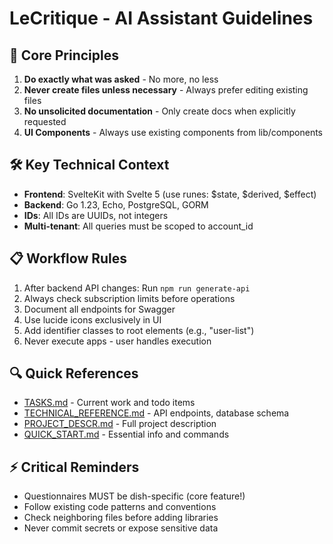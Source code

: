 # LeCritique - AI Assistant Guidelines

## 🤖 Core Principles
1. **Do exactly what was asked** - No more, no less
2. **Never create files unless necessary** - Always prefer editing existing files
3. **No unsolicited documentation** - Only create docs when explicitly requested
4. **UI Components** - Always use existing components from lib/components

## 🛠️ Key Technical Context
- **Frontend**: SvelteKit with Svelte 5 (use runes: $state, $derived, $effect)
- **Backend**: Go 1.23, Echo, PostgreSQL, GORM
- **IDs**: All IDs are UUIDs, not integers
- **Multi-tenant**: All queries must be scoped to account_id

## 📋 Workflow Rules
1. After backend API changes: Run `npm run generate-api`
2. Always check subscription limits before operations
3. Document all endpoints for Swagger
4. Use lucide icons exclusively in UI
5. Add identifier classes to root elements (e.g., "user-list")
6. Never execute apps - user handles execution

## 🔍 Quick References
- [TASKS.md](./TASKS.md) - Current work and todo items
- [TECHNICAL_REFERENCE.md](./TECHNICAL_REFERENCE.md) - API endpoints, database schema
- [PROJECT_DESCR.md](./PROJECT_DESCR.md) - Full project description
- [QUICK_START.md](./QUICK_START.md) - Essential info and commands

## ⚡ Critical Reminders
- Questionnaires MUST be dish-specific (core feature!)
- Follow existing code patterns and conventions
- Check neighboring files before adding libraries
- Never commit secrets or expose sensitive data